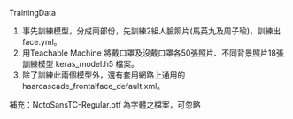 TrainingData
1. 事先訓練模型，分成兩部份，先訓練2組人臉照片(馬英九及周子瑜)，訓練出face.yml。
2. 用Teachable Machine 將戴口罩及沒戴口罩各50張照片、不同背景照片18張訓練模型 keras_model.h5 檔案。
3. 除了訓練此兩個模型外，還有套用網路上通用的haarcascade_frontalface_default.xml。

補充：NotoSansTC-Regular.otf 為字體之檔案，可忽略